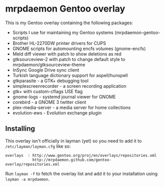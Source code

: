 mrpdaemon Gentoo overlay
========================

This is my Gentoo overlay containing the following packages:

* Scripts I use for maintaining my Gentoo systems (mrpdaemon-gentoo-scripts)
* Brother HL-2270DW printer drivers for CUPS
* GNOME scripts for automounting encfs volumes (gnome-encfs)
* Meld diff viewer with patch to show deletions as red
* gtksourceview-2 with patch to change default style to mrpdaemon/gtksourceview-theme
* InSync Google Drive sync client
* Turkish language dictionary support for aspell/hunspell
* gtkparasite - a GTK+ debugging tool
* simplescreenrecorder - a screen recording application
* gtk+ with custom-cflags USE flag
* gnome-logs - systemd journal viewer for GNOME
* corebird - a GNOME 3 twitter client
* plex-media-server - a media server for home collections
* evolution-ews - Evolution exchange plugin

## Installing

This overlay isn't officially in layman (yet) so you need to add it to
`/etc/layman/layman.cfg` like so:

    overlays  : http://www.gentoo.org/proj/en/overlays/repositories.xml
                http://mrpdaemon.github.com/gentoo-overlay/repositories.xml

Run `layman -f` to fetch the overlay list and add it to your installation
using `layman -a mrpdaemon`.
